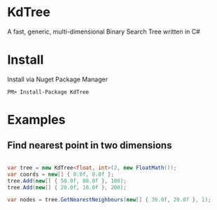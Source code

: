KdTree
======

A fast, generic, multi-dimensional Binary Search Tree written in C#

# Install
Install via Nuget Package Manager

```
PM> Install-Package KdTree
```

# Examples 

## Find nearest point in two dimensions
```cs

var tree = new KdTree<float, int>(2, new FloatMath());
var coords = new[] { 0.0f, 0.0f };
tree.Add(new[] { 50.0f, 80.0f }, 100);
tree.Add(new[] { 20.0f, 10.0f }, 200);

var nodes = tree.GetNearestNeighbours(new[] { 30.0f, 20.0f }, 1);

```
